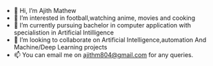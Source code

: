 - 👋 Hi, I’m Ajith Mathew
- 👀 I’m interested in football,watching anime, movies and cooking
- 🌱 I’m currently pursuing bachelor in computer application with specialistion in Artificial Intilligence
- 💞️ I’m looking to collaborate on Artificial Intelligence,automation And Machine/Deep Learning projects 
- 📫 You can email me on ajithm804@gmail.com for any queries.

